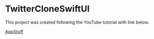 # TwitterCloneSwiftUI

This project was created following the YouTube tutorial with link below.

[AppStuff](https://www.youtube.com/watch?v=3pIXMwvJLZs&t=23414s)

 
